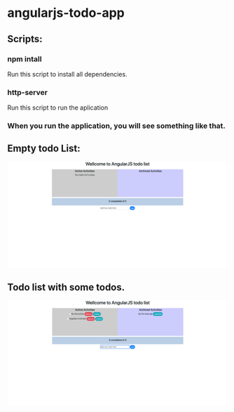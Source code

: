 # angularjs-todo-app

## Scripts: 

### npm intall
  Run this script to install all dependencies.
### http-server
  Run this script to run the aplication

### When you run the application, you will see something like that.

## Empty todo List:
![alt text](/resources/angularTodoApp.png)

## Todo list with some todos.
![alt text](/resources/angularTodoList.png)

